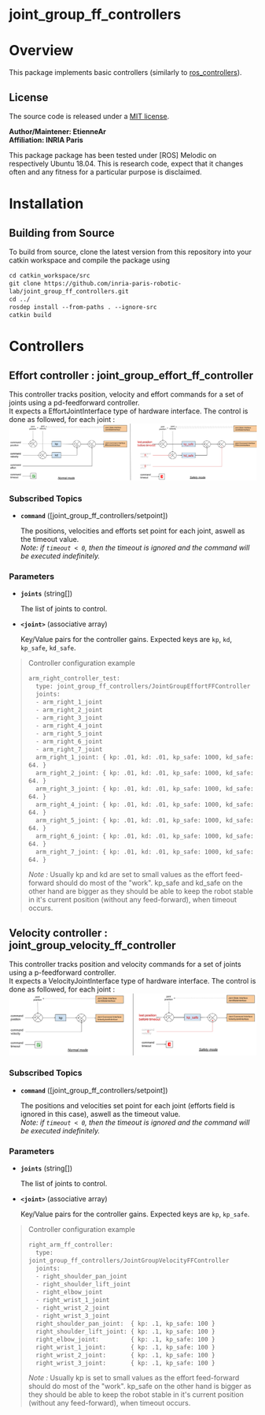 joint_group_ff_controllers
===

# Overview

This package implements basic controllers (similarly to [ros_controllers](https://github.com/ros-controls/ros_controllers)).

## License

The source code is released under a [MIT license](./LICENSE).

**Author/Maintener: EtienneAr<br />
Affiliation: INRIA Paris**

This package package has been tested under [ROS] Melodic on respectively Ubuntu 18.04.
This is research code, expect that it changes often and any fitness for a particular purpose is disclaimed.

# Installation

## Building from Source

To build from source, clone the latest version from this repository into your catkin workspace and compile the package using

	cd catkin_workspace/src
	git clone https://github.com/inria-paris-robotic-lab/joint_group_ff_controllers.git
	cd ../
	rosdep install --from-paths . --ignore-src
	catkin build

# Controllers

## Effort controller : joint_group_effort_ff_controller

This controller tracks position, velocity and effort commands for a set of joints using a pd-feedforward controller.<br/>
It expects a EffortJointInterface type of hardware interface. The control is done as followed, for each joint : <br/>
![block_effort.png](./materials/block_effort.png)


### Subscribed Topics

* **`command`** ([joint_group_ff_controllers/setpoint])

	The positions, velocities and efforts set point for each joint, aswell as the timeout value.<br/>
	*Note: if `timeout < 0`, then the timeout is ignored and the command will be executed indefinitely.*

### Parameters

* **`joints`** (string[])

	The list of joints to control.

* **`<joint>`** (associative array)

	Key/Value pairs for the controller gains. Expected keys are `kp`, `kd`, `kp_safe`, `kd_safe`.

> Controller configuration example
> ```
> arm_right_controller_test:
>   type: joint_group_ff_controllers/JointGroupEffortFFController
>   joints:
>   - arm_right_1_joint
>   - arm_right_2_joint
>   - arm_right_3_joint
>   - arm_right_4_joint
>   - arm_right_5_joint
>   - arm_right_6_joint
>   - arm_right_7_joint
>   arm_right_1_joint: { kp: .01, kd: .01, kp_safe: 1000, kd_safe: 64. }
>   arm_right_2_joint: { kp: .01, kd: .01, kp_safe: 1000, kd_safe: 64. }
>   arm_right_3_joint: { kp: .01, kd: .01, kp_safe: 1000, kd_safe: 64. }
>   arm_right_4_joint: { kp: .01, kd: .01, kp_safe: 1000, kd_safe: 64. }
>   arm_right_5_joint: { kp: .01, kd: .01, kp_safe: 1000, kd_safe: 64. }
>   arm_right_6_joint: { kp: .01, kd: .01, kp_safe: 1000, kd_safe: 64. }
>   arm_right_7_joint: { kp: .01, kd: .01, kp_safe: 1000, kd_safe: 64. }
> ```
> *Note :* Usually kp and kd are set to small values as the effort feed-forward should do most of the "work". kp_safe and kd_safe on the other hand are bigger as they should be able to keep the robot stable in it's current position (without any feed-forward), when timeout occurs.

## Velocity controller : joint_group_velocity_ff_controller

This controller tracks position and velocity commands for a set of joints using a p-feedforward controller.<br/>
It expects a VelocityJointInterface type of hardware interface. The control is done as followed, for each joint : <br/>
![block_velocity.png](./materials/block_velocity.png)


### Subscribed Topics

* **`command`** ([joint_group_ff_controllers/setpoint])

	The positions and velocities set point for each joint (efforts field is ignored in this case), aswell as the timeout value.<br/>
	*Note: if `timeout < 0`, then the timeout is ignored and the command will be executed indefinitely.*

### Parameters

* **`joints`** (string[])

	The list of joints to control.

* **`<joint>`** (associative array)

	Key/Value pairs for the controller gains. Expected keys are `kp`, `kp_safe`.

> Controller configuration example
> ```
> right_arm_ff_controller:
>   type: joint_group_ff_controllers/JointGroupVelocityFFController
>   joints:
>   - right_shoulder_pan_joint
>   - right_shoulder_lift_joint
>   - right_elbow_joint
>   - right_wrist_1_joint
>   - right_wrist_2_joint
>   - right_wrist_3_joint
>   right_shoulder_pan_joint:  { kp: .1, kp_safe: 100 }
>   right_shoulder_lift_joint: { kp: .1, kp_safe: 100 }
>   right_elbow_joint:         { kp: .1, kp_safe: 100 }
>   right_wrist_1_joint:       { kp: .1, kp_safe: 100 }
>   right_wrist_2_joint:       { kp: .1, kp_safe: 100 }
>   right_wrist_3_joint:       { kp: .1, kp_safe: 100 }
> ```
> *Note :* Usually kp is set to small values as the effort feed-forward should do most of the "work". kp_safe on the other hand is bigger as they should be able to keep the robot stable in it's current position (without any feed-forward), when timeout occurs.